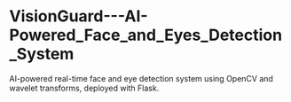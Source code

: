 # VisionGuard---AI-Powered_Face_and_Eyes_Detection_System
 AI-powered real-time face and eye detection system using OpenCV and wavelet transforms, deployed with Flask.
